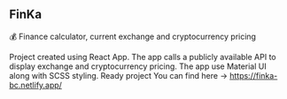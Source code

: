 ## FinKa

💰 Finance calculator, current exchange and cryptocurrency pricing

Project created using React App. The app calls a publicly available API to display exchange and cryptocurrency pricing.
The app use Material UI along with SCSS styling. Ready project You can find here
-> https://finka-bc.netlify.app/
